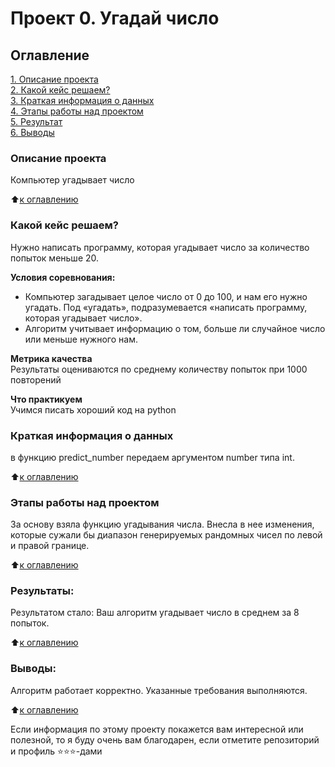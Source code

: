 # Проект 0. Угадай число

## Оглавление  
[1. Описание проекта](.README.md#Описание-проекта)  
[2. Какой кейс решаем?](.README.md#Какой-кейс-решаем)  
[3. Краткая информация о данных](.README.md#Краткая-информация-о-данных)  
[4. Этапы работы над проектом](.README.md#Этапы-работы-над-проектом)  
[5. Результат](.README.md#Результат)    
[6. Выводы](.README.md#Выводы) 

### Описание проекта    
Компьютер угадывает число

:arrow_up:[к оглавлению](_)


### Какой кейс решаем?    
Нужно написать программу, которая угадывает число за количество попыток меньше 20.

**Условия соревнования:**  
- Компьютер загадывает целое число от 0 до 100, и нам его нужно угадать. Под «угадать», подразумевается «написать программу, которая угадывает число».
- Алгоритм учитывает информацию о том, больше ли случайное число или меньше нужного нам.

**Метрика качества**     
Результаты оцениваются по среднему количеству попыток при 1000 повторений

**Что практикуем**     
Учимся писать хороший код на python


### Краткая информация о данных
в функцию predict_number передаем аргументом number типа int. 
  
:arrow_up:[к оглавлению](.README.md#Оглавление)


### Этапы работы над проектом  
За основу взяла функцию угадывания числа. Внесла в нее изменения, которые сужали бы диапазон генерируемых рандомных чисел по левой и правой границе.

:arrow_up:[к оглавлению](.README.md#Оглавление)


### Результаты:  
Результатом стало: Ваш алгоритм угадывает число в среднем за 8 попыток.

:arrow_up:[к оглавлению](.README.md#Оглавление)


### Выводы:  
Алгоритм работает корректно. Указанные требования выполняются.

:arrow_up:[к оглавлению](.README.md#Оглавление)


Если информация по этому проекту покажется вам интересной или полезной, то я буду очень вам благодарен, если отметите репозиторий и профиль ⭐️⭐️⭐️-дами
